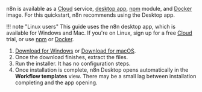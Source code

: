 n8n is available as a [Cloud](/hosting/installation/cloud/) service, [desktop app](/hosting/installation/desktop/), [npm](/hosting/installation/npm/) module, and [Docker](/hosting/installation/docker/) image. For this quickstart, n8n recommends using the Desktop app.

!!! note "Linux users"
    This guide uses the n8n desktop app, which is available for Windows and Mac. If you're on Linux, sign up for a free [Cloud](/hosting/installation/cloud/) trial, or use [npm](/hosting/installation/npm/) or [Docker](/hosting/installation/docker/).


1. [Download for Windows](https://downloads.n8n.io/file/n8n-downloads/n8n-win.zip) or [Download for macOS](https://downloads.n8n.io/file/n8n-downloads/n8n-mac.zip).
2. Once the download finishes, extract the files.
3. Run the installer. It has no configuration steps.
4. Once installation is complete, n8n Desktop opens automatically in the **Workflow templates** view. There may be a small lag between installation completing and the app opening.